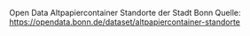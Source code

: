 Open Data Altpapiercontainer Standorte der Stadt Bonn
Quelle: https://opendata.bonn.de/dataset/altpapiercontainer-standorte
